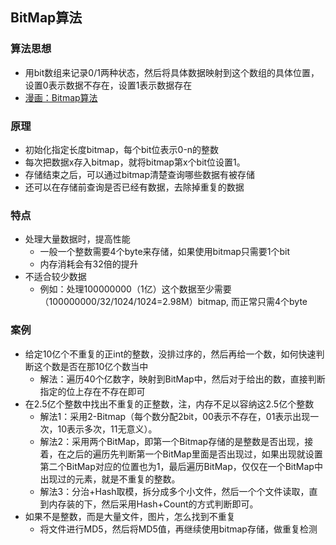 ## BitMap算法

### 算法思想
- 用bit数组来记录0/1两种状态，然后将具体数据映射到这个数组的具体位置，设置0表示数据不存在，设置1表示数据存在
- [漫画：Bitmap算法](https://mp.weixin.qq.com/s/xxauNrJY9HlVNvLrL5j2hg)

### 原理
- 初始化指定长度bitmap，每个bit位表示0-n的整数
- 每次把数据x存入bitmap，就将bitmap第x个bit位设置1。
- 存储结束之后，可以通过bitmap清楚查询哪些数据有被存储
- 还可以在存储前查询是否已经有数据，去除掉重复的数据

### 特点
- 处理大量数据时，提高性能
  - 一般一个整数需要4个byte来存储，如果使用bitmap只需要1个bit
  - 内存消耗会有32倍的提升
- 不适合较少数据
  - 例如：处理100000000（1亿）这个数据至少需要（100000000/32/1024/1024=2.98M）bitmap, 而正常只需4个byte

### 案例
- 给定10亿个不重复的正int的整数，没排过序的，然后再给一个数，如何快速判断这个数是否在那10亿个数当中
  - 解法：遍历40个亿数字，映射到BitMap中，然后对于给出的数，直接判断指定的位上存在不存在即可
- 在2.5亿个整数中找出不重复的正整数，注，内存不足以容纳这2.5亿个整数
  - 解法1：采用2-Bitmap（每个数分配2bit，00表示不存在，01表示出现一次，10表示多次，11无意义）。
  - 解法2：采用两个BitMap，即第一个Bitmap存储的是整数是否出现，接着，在之后的遍历先判断第一个BitMap里面是否出现过，如果出现就设置第二个BitMap对应的位置也为1，最后遍历BitMap，仅仅在一个BitMap中出现过的元素，就是不重复的整数。
  - 解法3：分治+Hash取模，拆分成多个小文件，然后一个个文件读取，直到内存装的下，然后采用Hash+Count的方式判断即可。
- 如果不是整数，而是大量文件，图片，怎么找到不重复
  - 将文件进行MD5，然后将MD5值，再继续使用bitmap存储，做重复检测